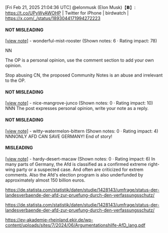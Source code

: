 [Fri Feb 21, 2025 21:04:36 UTC] @elonmusk (Elon Musk)【𝗕】: https://t.co/UPyWyAWOHP | Twitter for iPhone | birdwatch | https://x.com/_/status/1893044171994272223

#### NOT MISLEADING

[[view note]](https://x.com/i/birdwatch/n/1893112196000776220) - wonderful-mist-rooster (Shown notes: 6 · Rating impact: 78)

NN

The OP is a personal opinion, use the comment section to add your own opinion.
 
Stop abusing CN, the proposed Community Notes is an abuse and irrelevant to the OP.

#### NOT MISLEADING

[[view note]](https://x.com/i/birdwatch/n/1893100993308512667) - nice-mangrove-junco (Shown notes: 0 · Rating impact: 10)
NNN The post expresses personal opinion, write your note as a reply.

#### NOT MISLEADING

[[view note]](https://x.com/i/birdwatch/n/1893102743549603922) - witty-watermelon-bittern (Shown notes: 0 · Rating impact: 4)
NNNONLY AFD CAN SAVE GERMANY! End of story! 

#### MISLEADING

[[view note]](https://x.com/i/birdwatch/n/1893094602305085473) - hardy-desert-macaw (Shown notes: 0 · Rating impact: 6)
In many parts of Germany, the Afd is classified as a confirmed extreme right-wing party or a suspected case. And often are criticized for extrem comments.
Also the Afd's election program is also underfunded by approximately almost 150 billion euros.

https://de.statista.com/statistik/daten/studie/1428143/umfrage/status-der-landesverbaende-der-afd-zur-pruefung-durch-den-verfassungsschutz/

https://de.statista.com/statistik/daten/studie/1428143/umfrage/status-der-landesverbaende-der-afd-zur-pruefung-durch-den-verfassungsschutz/

https://ev-akademie-rheinland.ekir.de/wp-content/uploads/sites/7/2024/06/Argumentationshilfe-AfD_lang.pdf
